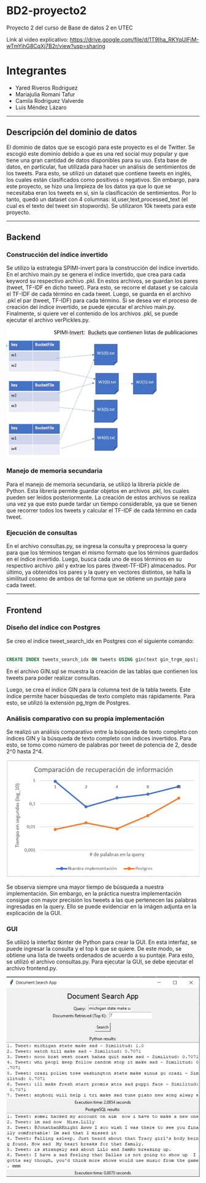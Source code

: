 # BD2-proyecto2

Proyecto 2 del curso de Base de datos 2 en UTEC

Link al video explicativo: https://drive.google.com/file/d/1T9Iha_RKYqUlFjM-wTmYihG8CqXj7B2r/view?usp=sharing

# Integrantes

* Yared Riveros Rodriguez
* Mariajulia Romani Tafur
* Camila Rodriguez Valverde
* Luis Méndez Lázaro

---

## Descripción del dominio de datos
El dominio de datos que se escogió para este proyecto es el de Twitter. Se escogió este dominio debido a que es una red social muy popular y que tiene una gran cantidad de datos disponibles para su uso. Esta base de datos, en particular, fue utilizada para hacer un análisis de sentimientos de los tweets. Para esto, se utilizó un dataset que contiene tweets en inglés, los cuales están clasificados como positivos o negativos. Sin embargo, para este proyecto, se hizo una limpieza de los datos ya que lo que se necesitaba eran los tweets en sí, sin la clasificación de sentimientos. Por lo tanto, quedó un dataset con 4 columnas: id,user,text,processed_text (el cual es el texto del tweet sin stopwords). Se utilizaron 10k tweets para este proyecto.

---

## Backend

### Construcción del índice invertido

Se utilizo la estrategia SPIMI-invert para la construcción del índice invertido. En el archivo main.py se genera el índice invertido, que crea para cada keyword su respectivo archivo .pkl. En estos archivos, se guardan los pares (tweet, TF-IDF en dicho tweet). Para esto, se recorre el dataset y se calcula el TF-IDF de cada término en cada tweet. Luego, se guarda en el archivo .pkl el par (tweet, TF-IDF) para cada término. Si se desea ver el proceso de creación del índice invertido, se puede ejecutar el archivo main.py. Finalmente, si quiere ver el contenido de los archivos .pkl, se puede ejecutar el archivo verPickles.py.

![imagen](./spimi-invert.jpg)

### Manejo de memoria secundaria
Para el manejo de memoria secundaria, se utilizó la librería pickle de Python. Esta librería permite guardar objetos en archivos .pkl, los cuales pueden ser leídos posteriormente. La creación de estos archivos se realiza una vez ya que  esto puede tardar un tiempo considerable, ya que se tienen que recorrer todos los tweets y calcular el TF-IDF de cada término en cada tweet.

### Ejecución de consultas

En el archivo consultas.py, se ingresa la consulta y preprocesa la query para que los términos tengan el mismo formato que los términos guardados en el índice invertido. Luego, busca cada uno de esos términos en su respectivo archivo .pkl y extrae los pares (tweet-TF-IDF) almacenados. Por último, ya obtenidos los pares y la query en vectores distintos, se halla la similitud coseno de ambos de tal forma que se obtiene un puntaje para cada tweet.

---

## Frontend
### Diseño del índice con Postgres
Se creo el índice tweet_search_idx en Postgres con el siguiente comando:

```sql

CREATE INDEX tweets_search_idx ON tweets USING gin(text gin_trgm_ops);

```

En el archivo GIN.sql se muestra la creación de las tablas que contienen los tweets para poder realizar consultas.

Luego, se crea el índice GIN para la columna text de la tabla tweets. Este índice permite hacer búsquedas de texto completo más rápidamente. Para esto, se utilizó la extensión pg_trgm de Postgres. 

### Análisis comparativo con su propia implementación

Se realizó un análisis comparativo entre la búsqueda de texto completo con índices GIN y la búsqueda de texto completo con índices invertidos. Para esto, se tomo como número de palabras por tweet de potencia de 2, desde 2^0 hasta 2^4. 

![imagen](./comparacion_t.png)

Se observa siempre una mayor tiempo de búsqueda a nuestra implementación. Sin embargo, en la práctica nuestra implementación consigue con mayor precisión los tweets a las que pertenecen las palabras ingresadas en la query. Ello se puede evidenciar en la imágen adjunta en la explicación de la GUI.

### GUI
Se utilizó la interfaz tkinter de Python para crear la GUI. En esta interfaz, se puede ingresar la consulta y el top k que se quiere. De este modo, se obtiene una lista de tweets ordenados de acuerdo a su puntaje. Para esto, se utilizó el archivo consultas.py. Para ejecutar la GUI, se debe ejecutar el archivo frontend.py.

![imagen](./gui.jpg)
